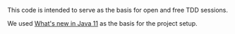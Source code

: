 This code is intended to serve as the basis for open and free TDD sessions.

We used [What's new in Java 11](https://github.com/bmuschko/whats-new-in-java-11) as the basis for the project setup.